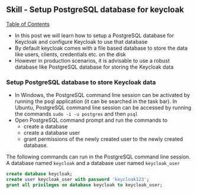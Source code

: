 ## Skill - Setup PostgreSQL database for keycloak

[Table of Contents](https://nagasudhir.blogspot.com/2020/04/taming-python-table-of-contents.html)
<br>

- In this post we will learn how to setup a PostgreSQL database for Keycloak and configure Keycloak to use that database
-   By default keycloak comes with a file based database to store the data like users, clients, credentials etc. on the disk
-   However in production scenarios, it is advisable to use a robust database like PostgreSQL database for storing the Keycloak data

### Setup PostgreSQL database to store Keycloak data
-   In Windows, the PostgreSQL command line session can be activated by running the psql application (it can be searched in the task bar). In Ubuntu, PostgreSQL command line session can be accessed by running the commands `sudo -i -u postgres` and then `psql`
-   Open PostgreSQL command prompt and run the commands to
    -   create a database
    -   create a database user
    -   grant permissions of the newly created user to the newly created database.

The following commands can run in the PostgreSQL command line session. A database named `keycloak` and a database user named `keycloak_user`

```sql
create database keycloak;
create user keycloak_user with password 'keycloak123';
grant all privileges on database keycloak to keycloak_user;

```


<!--stackedit_data:
eyJoaXN0b3J5IjpbLTU1OTY3NTQ3MSwtMTQ5Mzg2NDEwN119
-->